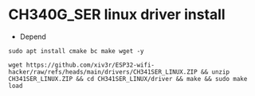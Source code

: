 # CH340G_SER linux driver install

- Depend
```
sudo apt install cmake bc make wget -y
```
```
wget https://github.com/xiv3r/ESP32-wifi-hacker/raw/refs/heads/main/drivers/CH341SER_LINUX.ZIP && unzip CH341SER_LINUX.ZIP && cd CH341SER_LINUX/driver && make && sudo make load
```
